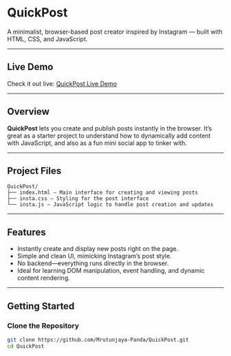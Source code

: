 # QuickPost

A minimalist, browser-based post creator inspired by Instagram — built with HTML, CSS, and JavaScript.

---

##  Live Demo

Check it out live: [QuickPost Live Demo](https://mrutunjaya-panda.github.io/QuickPost/)

---

##  Overview

**QuickPost** lets you create and publish posts instantly in the browser. It’s great as a starter project to understand how to dynamically add content with JavaScript, and also as a fun mini social app to tinker with.

---

##  Project Files

```
QuickPost/
├── index.html – Main interface for creating and viewing posts
├── insta.css – Styling for the post interface
└── insta.js – JavaScript logic to handle post creation and updates
```

---

##  Features

- Instantly create and display new posts right on the page.
- Simple and clean UI, mimicking Instagram’s post style.
- No backend—everything runs directly in the browser.
- Ideal for learning DOM manipulation, event handling, and dynamic content rendering.

---

##  Getting Started

### Clone the Repository
```bash
git clone https://github.com/Mrutunjaya-Panda/QuickPost.git
cd QuickPost
